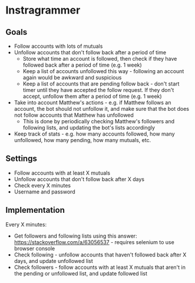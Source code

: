 # Instragrammer

## Goals

- Follow accounts with lots of mutuals
- Unfollow accounts that don't follow back after a period of time
    - Store what time an account is followed, then check if they have followed back after a period of time (e.g. 1 week)
    - Keep a list of accounts unfollowed this way - following an account again would be awkward and suspicious
    - Keep a list of accounts that are pending follow back - don't start timer until they have accepted the follow request. If they don't accept, unfollow them after a period of time (e.g. 1 week)
- Take into account Matthew's actions - e.g. if Matthew follows an account, the bot should not unfollow it, and make sure that the bot does not follow accounts that Matthew has unfollowed
    - This is done by periodically checking Matthew's followers and following lists, and updating the bot's lists accordingly
- Keep track of stats - e.g. how many accounts followed, how many unfollowed, how many pending, how many mutuals, etc.


## Settings

- Follow accounts with at least X mutuals
- Unfollow accounts that don't follow back after X days
- Check every X minutes
- Username and password

## Implementation

Every X minutes:
- Get followers and following lists using this answer: https://stackoverflow.com/a/63056537 - requires selenium to use browser console
- Check following - unfollow accounts that haven't followed back after X days, and update unfollowed list
- Check followers - follow accounts with at least X mutuals that aren't in the pending or unfollowed list, and update followed list